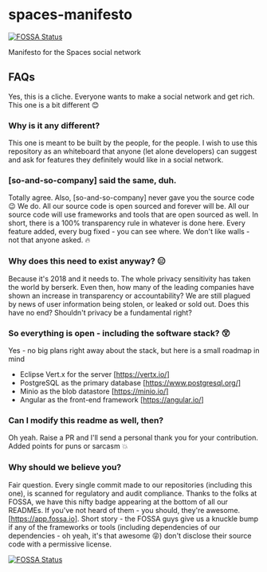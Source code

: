 # spaces-manifesto
[![FOSSA Status](https://app.fossa.io/api/projects/git%2Bgithub.com%2FThemisOrg%2Fspaces-manifesto.svg?type=shield)](https://app.fossa.io/projects/git%2Bgithub.com%2FThemisOrg%2Fspaces-manifesto?ref=badge_shield)

Manifesto for the Spaces social network

## FAQs
Yes, this is a cliche. Everyone wants to make a social network and get rich. This one is a bit different :blush:

### Why is it any different?
This one is meant to be built by the people, for the people. I wish to use this repository as an whiteboard that anyone (let alone developers) can suggest and ask for features they definitely would like in a social network.

### [so-and-so-company] said the same, duh.
Totally agree. Also, [so-and-so-company] never gave you the source code :wink: We do. All our source code is open sourced and forever will be. All our source code will use frameworks and tools that are open sourced as well. In short, there is a 100% transparency rule in whatever is done here. Every feature added, every bug fixed - you can see where. We don't like walls - not that anyone asked. :fire:

### Why does this need to exist anyway? :expressionless:
Because it's 2018 and it needs to. The whole privacy sensitivity has taken the world by berserk. Even then, how many of the leading companies have shown an increase in transparency or accountability? We are still plagued by news of user information being stolen, or leaked or sold out. Does this have no end? Shouldn't privacy be a fundamental right?

### So everything is open - including the software stack? :astonished:
Yes - no big plans right away about the stack, but here is a small roadmap in mind
* Eclipse Vert.x for the server [https://vertx.io/]
* PostgreSQL as the primary database [https://www.postgresql.org/]
* Minio as the blob datastore [https://minio.io/]
* Angular as the front-end framework [https://angular.io/]

### Can I modify this readme as well, then?
Oh yeah. Raise a PR and I'll send a personal thank you for your contribution. Added points for puns or sarcasm :boom:

### Why should we believe you?
Fair question. Every single commit made to our repositories (including this one), is scanned for regulatory and audit compliance. Thanks to the folks at FOSSA, we have this nifty badge appearing at the bottom of all our READMEs. If you've not heard of them - you should, they're awesome. [https://app.fossa.io]. Short story - the FOSSA guys give us a knuckle bump if any of the frameworks or tools (including dependencies of our dependencies - oh yeah, it's that awesome :stuck_out_tongue_closed_eyes:) don't disclose their source code with a permissive license.

[![FOSSA Status](https://app.fossa.io/api/projects/git%2Bgithub.com%2FThemisOrg%2Fspaces-manifesto.svg?type=large)](https://app.fossa.io/projects/git%2Bgithub.com%2FThemisOrg%2Fspaces-manifesto?ref=badge_large)
